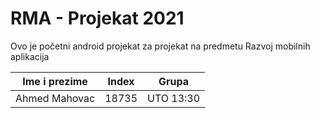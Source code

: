 # RMA - Projekat 2021
Ovo je početni android projekat za projekat na predmetu Razvoj mobilnih aplikacija


| Ime i prezime  | Index  | Grupa     |
|----------------|--------|-----------|
| Ahmed Mahovac     | 18735  | UTO 13:30 |



